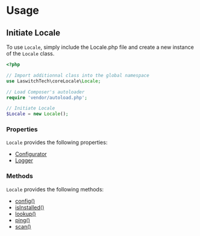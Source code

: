 # Usage
## Initiate Locale
To use `Locale`, simply include the Locale.php file and create a new instance of the `Locale` class.

```php
<?php

// Import additionnal class into the global namespace
use LaswitchTech\coreLocale\Locale;

// Load Composer's autoloader
require 'vendor/autoload.php';

// Initiate Locale
$Locale = new Locale();
```

### Properties
`Locale` provides the following properties:

- [Configurator](https://github.com/LaswitchTech/coreConfigurator)
- [Logger](https://github.com/LaswitchTech/coreLogger)

### Methods
`Locale` provides the following methods:

- [config()](methods/Locale/config.md)
- [isInstalled()](methods/Locale/isInstalled.md)
- [lookup()](methods/Locale/lookup.md)
- [ping()](methods/Locale/ping.md)
- [scan()](methods/Locale/scan.md)
